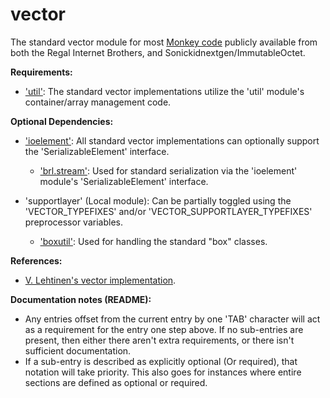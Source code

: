 vector
======

The standard vector module for most [Monkey code](https://github.com/blitz-research/monkey) publicly available from both the Regal Internet Brothers, and Sonickidnextgen/ImmutableOctet.

**Requirements:**
* ['util'](https://github.com/Regal-Internet-Brothers/util): The standard vector implementations utilize the 'util' module's container/array management code.

**Optional Dependencies:**
* ['ioelement'](https://github.com/Regal-Internet-Brothers/ioelement): All standard vector implementations can optionally support the 'SerializableElement' interface.
	* ['brl.stream'](https://github.com/blitz-research/monkey/blob/develop/modules/brl/stream.monkey): Used for standard serialization via the 'ioelement' module's 'SerializableElement' interface.

* 'supportlayer' (Local module): Can be partially toggled using the 'VECTOR_TYPEFIXES' and/or 'VECTOR_SUPPORTLAYER_TYPEFIXES' preprocessor variables.
	* ['boxutil'](https://github.com/Regal-Internet-Brothers/boxutil): Used for handling the standard "box" classes.

**References:**
* [V. Lehtinen's vector implementation](http://www.monkey-x.com/Community/posts.php?topic=8998).

**Documentation notes (README):**
* Any entries offset from the current entry by one 'TAB' character will act as a requirement for the entry one step above. If no sub-entries are present, then either there aren't extra requirements, or there isn't sufficient documentation.
* If a sub-entry is described as explicitly optional (Or required), that notation will take priority. This also goes for instances where entire sections are defined as optional or required.
